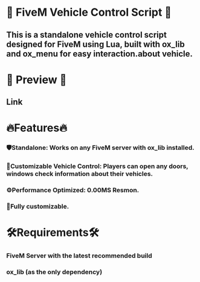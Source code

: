 # 🚗 FiveM Vehicle Control Script 🚗
## This is a standalone vehicle control script designed for FiveM using Lua, built with ox_lib and ox_menu for easy interaction.about vehicle.

# 🔗 Preview 🔗
## Link

# 🔥Features🔥
### 🛡️Standalone: Works on any FiveM server with ox_lib installed.
### 🚗Customizable Vehicle Control: Players can open any doors, windows check information about their vehicles.
### ⚙️Performance Optimized: 0.00MS Resmon.
### 🔧Fully customizable.
# 🛠️Requirements🛠️
### FiveM Server with the latest recommended build
### ox_lib (as the only dependency) 
	 
